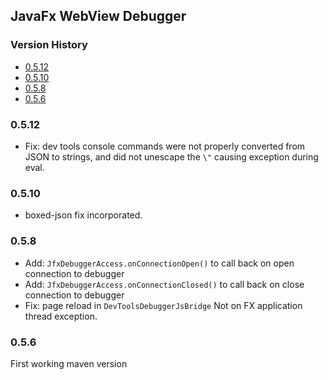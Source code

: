## JavaFx WebView Debugger

[TOC levels=3,6]: # "Version History"

### Version History
- [0.5.12](#0512)
- [0.5.10](#0510)
- [0.5.8](#058)
- [0.5.6](#056)


### 0.5.12

* Fix: dev tools console commands were not properly converted from JSON to strings, and did not
  unescape the `\"` causing exception during eval.

### 0.5.10

* boxed-json fix incorporated.

### 0.5.8

* Add: `JfxDebuggerAccess.onConnectionOpen()` to call back on open connection to debugger
* Add: `JfxDebuggerAccess.onConnectionClosed()` to call back on close connection to debugger
* Fix: page reload in `DevToolsDebuggerJsBridge` Not on FX application thread exception.

### 0.5.6

First working maven version


